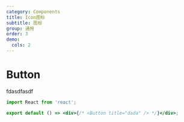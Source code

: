 ```yaml
---
category: Components
title: Icon图标
subtitle: 图标
group: 通用
order: 3
demo:
  cols: 2
---
```


# Button

fdasdfasdf

```jsx
import React from 'react';

export default () => <div>{/* <Button title="dada" /> */}</div>;
```

